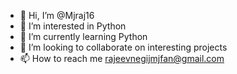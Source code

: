 - 👋 Hi, I’m @Mjraj16
- 👀 I’m interested in Python
- 🌱 I’m currently learning Python
- 💞️ I’m looking to collaborate on interesting projects
- 📫 How to reach me rajeevnegijmjfan@gmail.com

<!---
Mjraj16/Mjraj16 is a ✨ special ✨ repository because its `README.md` (this file) appears on your GitHub profile.
You can click the Preview link to take a look at your changes.
--->
